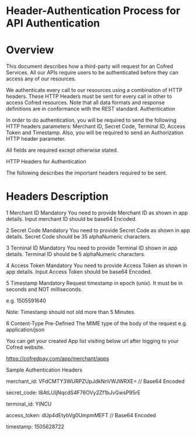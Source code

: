 # Header-Authentication Process for API Authentication

# Overview

This document describes how a third-party will request for an Cofred  Services. All our APIs require users to be authenticated before they can access any of our resources.


 We authenticate every call to our resources using a combination of HTTP headers. These HTTP Headers must be sent for every call in other to access Cofred resources. Note that all data formats and response definitions are in conformance with the REST standard.
Authentication

 In order to do authentication, you will be required to send the following HTTP headers parameters: Merchant ID, Secret Code, Terminal ID, Access Token and Timestamp. Also, you will be required to send an Authorization HTTP header parameter.

All fields are required except otherwise stated.

HTTP Headers for Authentication 

The following describes the important headers required to be sent.

#	Headers		Description

1	Merchant ID	Mandatory	You need to provide Merchant ID as                  shown in app details. Input merchant ID should be base64 Encoded.

2	Secret Code	Mandatory	You need to provide Secret Code as                  shown in app details. Secret Code should be 35 alphaNumeric characters.

3	Terminal ID	Mandatory	You need to provide Terminal ID shown in app details. Terminal ID should be 5 alphaNumeric characters.

4	Access Token	Mandatory	You need to provide Access Token as                  shown in app details. Input Access Token should be base64 Encoded.

5	Timestamp	Mandatory	Request timestamp in epoch (unix). It must be in seconds and NOT milliseconds.

e.g. 1505591640

Note: Timestamp should not old more than 5 Minutes.

6	Content-Type	Pre-Defined	The MIME type of the body of the request e.g. application/json

You can get your created App list visiting below url after logging to your Cofred website.

https://cofredpay.com/app/merchant/apps

Sample Authentication Headers


merchant_id: VFdCMTY3WURPZUpJdkNnVWJWRXE=   // Base64 Encoded

secret_code: I8AtLUljNqcdS4F76OVy2Zf1bJvGwsP95rE

terminal_id: YINCU

access_token: dUp4dEtybVg0UmpmMEFT  // Base64 Encoded

timestamp: 1505628722
